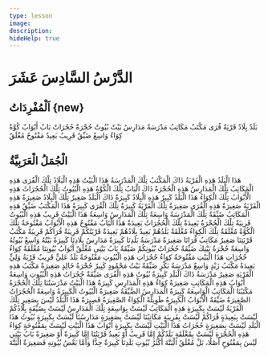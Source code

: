 ```yaml
---
type: lesson
image:
description:
hideHelp: true
---
```


# الدَّرْسُ السَّادِسَ عَشَرَ

## اَلْمُفْرِدَاتُ {new}

بَلَدٌ
بِلَادٌ
قَرْيَةٌ
قُرَى
مَكْتَبٌ
مَكَاتِبُ
مَدْرَسَةٌ
مَدَارِسُ
بَيْتٌ
بُيُوتٌ
حُجْرَةٌ
حُجُرَاتٌ
بَابٌ
أَبْوَابٌ
كُوَّةٌ
كِوَاءٌ
وَاسِعٌ
ضَيِّقٌ
قَرِيبٌ
بَعِيدٌ
مَفْتُوحٌ
مُغْلَقٌ

## الْجُمَلُ الْعَرَبِيَّةُ

هَذَا الْبَلَدُ
هَذِهِ الْقَرْيَةُ
ذَاكَ الْمَكْتَبُ
تِلْكَ الْمَدْرَسَةُ
هَذَا الْبَيْتُ
هَذِهِ الْبَلَادُ
تِلْكَ الْقُرَى
هَذِهِ الْمَكَاتِبُ
تِلْكَ الْمَدَارِسُ
هَذِهِ الْحُجْرَةُ
ذَاكَ الْبَابُ
تِلْكَ الْكُوَّةُ
هَذِهِ الْبُيُوتُ
تِلْكَ الْحُجُرَاتُ
هَذِهِ الْأَبْوَابُ
تِلْكَ الْكِوَاءُ
هَذَا الْبَلَدُ كَبِيرٌ
هَذِهِ الْبِلَادُ كَبِيرَةٌ
ذَاكَ الْبَلَدُ صَغِيرٌ
تِلْكَ الْبِلَادُ صَغِيرَةٌ
هَذِهِ الْقَرْيَةُ صَغِيرَةٌ
هَذِهِ الْقُرَى صَغِيرَةٌ
تِلْكَ الْقَرْيَةُ كَبِيرَةٌ
تِلْكَ الْقُرَى كَبِيرَةٌ
هَذَا الْمَكْتَبُ ضَيِّقٌ
هَذِهِ الْمَكَاتِبُ ضَيِّقَةٌ
تِلْكَ الْمَدْرَسَةُ وَاسِعَةٌ
تِلْكَ الْمَدَارِسُ وَاسِعَةٌ
هَذَا الْبَيْتُ قَرِيبٌ
هَذِهِ الْبُيُوتُ قَرِيبَةٌ
تِلْكَ الْحُجْرَةُ بَعِيدَةٌ
تِلْكَ الْحُجُرَاتُ بَعِيدَةٌ
هَذَا الْبَابُ مَفْتُوحٌ
هَذِهِ الْأَبْوَابُ مَفْتُوحَةٌ
تِلْكَ الْكُوَّةُ مُغْلَقَةٌ
تِلْكَ الْكِوَاءُ مُغْلَقَةٌ
بَلَدُهُمْ بَعِيدٌ
بِلَادُهُمْ بَعِيدَةٌ
قَرْيَتُكُمْ قَرِيبَةٌ
قُرَاكُمْ قَرِيبَةٌ
مَكْتَبُ قَرْيَتِنَا صَغِيرٌ
مَكَاتِبُ قُرَانَا صَغِيرَةٌ
مَدْرَسَةُ بَلَدِنَا كَبِيرَةٌ
مَدَارِسُ بِلَادِنَا كَبِيرَةٌ
بَيْتُهُ وَاسِعٌ
بُيُوتُهُ وَاسِعَةٌ
حُجْرَةُ بَيْتِكَ ضَيِّقَةٌ
حُجُرَاتُ بُيُوتِكُمْ ضَيِّقَةٌ
بَابُ بَيْتِي مُغْلَقٌ
أَبْوَابُ بُيُوتِنَا مُغْلَقَةٌ
كِوَاءُ حُجُرَاتِ هَذَا الْبَيْتِ مَفْتُوحَةٌ
كِوَاءُ حُجُرَاتِ هَذِهِ الْبُيُوتِ مَفْتُوحَةٌ
بَلَدُ عَلِيٍّ قَرِيبٌ
قَرْيَةُ وَلِيٍّ بَعِيدَةٌ
مَكْتَبُ زَيْدٍ وَاسِعٌ
مَدْرَسَةُ بَكْرٍ ضَيِّقَةٌ
بَيْتُ مَحْمُودٍ كَبِيرٌ
حُجْرَةُ خَالِدٍ صَغِيرَةٌ
مَكْتَبُ هَذِهِ الْقَرْيَةِ صَغِيرٌ
مَدْرَسَةُ ذَاكَ الْبَلَدِ كَبِيرَةٌ
بُيُوتُ هَذِهِ الْقُرَى ضَيِّقَةٌ
حُجُرَاتُ هَذِهِ الْبُيُوتِ وَاسِعَةٌ
أَبْوَابُ هَذِهِ الْمَكَاتِبِ صَغِيرَةٌ
كِوَاءُ هَذِهِ الْمَدَارِسِ كَبِيرَةٌ
هَذَا الْبَيْتُ مَدْرَسَتُنَا
تِلْكَ الْحُجْرَةُ مَكْتَبُنَا
الْمَكَاتِبُ الْوَاسِعَةُ كَبِيرَةٌ
الْمَدَارِسُ الضَّيِّقَةُ صَغِيرَةٌ
الْبُيُوتُ الْكَبِيرَةُ وَاسِعَةٌ
الْحُجُرَاتُ الصَّغِيرَةُ ضَيِّقَةٌ
الْأَبْوَابُ الْكَبِيرَةُ طَوِيلَةٌ
الْكِوَاءُ الصَّغِيرَةُ قَصِيرَةٌ
هَذَا الْبَلَدُ لَيْسَ بِصَغِيرٍ
تِلْكَ الْقَرْيَةُ لَيْسَتْ بِكَبِيرَةٍ
هَذِهِ الْمَكَاتِبُ لَيْسَتْ بِوَاسِعَةٍ
تِلْكَ الْمَدَارِسُ لَيْسَتْ بِضَيِّقَةٍ
بِلَادُكُمْ لَيْسَتْ بِبَعِيدَةٍ
قُرَاكُمْ لَيْسَتْ بِقَرِيبَةٍ
مَكَاتِبُنَا لَيْسَتْ بِصَغِيرَةٍ
مَدَارِسُنَا لَيْسَتْ بِكَبِيرَةٍ
بُيُوتُ هَذَا الْبَلَدِ لَيْسَتْ بِصَغِيرَةٍ
حُجُرَاتُ هَذَا الْبَيْتِ لَيْسَتْ بِكَبِيرَةٍ
أَبْوَابُ هَذَا الْبَيْتِ لَيْسَتْ بِمَفْتُوحَةٍ
كِوَاءُ هَذِهِ الْحُجْرَةِ لَيْسَتْ بِمُغْلَقَةٍ
بَلَدُكُمْ إِمَّا قَرِيبٌ أَوْ بَعِيدٌ
قَرْيَتُنَا إِمَّا كَبِيرَةٌ أَوْ صَغِيرَةٌ
بَابُ بَيْتِي لَيْسَ بِمَفْتُوحٍ أَصْلًا، بَلْ مُغْلَقٌ الْبَتَّةَ
أَكْثَرُ بُيُوتِ بَلَدِنَا كَبِيرَةٌ جِدًّا وَأَمَّا بَعْضُ بُيُوتِهِ فَصَغِيرَةٌ الْبَتَّةَ
